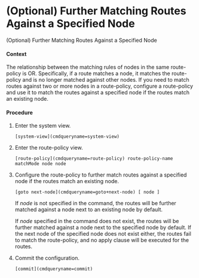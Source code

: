 (Optional) Further Matching Routes Against a Specified Node
===========================================================

(Optional) Further Matching Routes Against a Specified Node

#### Context

The relationship between the matching rules of nodes in the same route-policy is OR. Specifically, if a route matches a node, it matches the route-policy and is no longer matched against other nodes. If you need to match routes against two or more nodes in a route-policy, configure a route-policy and use it to match the routes against a specified node if the routes match an existing node.


#### Procedure

1. Enter the system view.
   
   
   ```
   [system-view](cmdqueryname=system-view)
   ```
2. Enter the route-policy view.
   
   
   ```
   [route-policy](cmdqueryname=route-policy) route-policy-name matchMode node node
   ```
3. Configure the route-policy to further match routes against a specified node if the routes match an existing node.
   
   
   ```
   [goto next-node](cmdqueryname=goto+next-node) [ node ]
   ```
   
   
   
   If *node* is not specified in the command, the routes will be further matched against a node next to an existing node by default.
   
   If *node* specified in the command does not exist, the routes will be further matched against a node next to the specified node by default. If the next node of the specified node does not exist either, the routes fail to match the route-policy, and no apply clause will be executed for the routes.
4. Commit the configuration.
   
   
   ```
   [commit](cmdqueryname=commit)
   ```